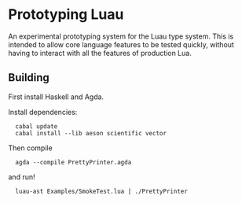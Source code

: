 # Prototyping Luau

An experimental prototyping system for the Luau type system. This is
intended to allow core language features to be tested quickly, without
having to interact with all the features of production Lua.

## Building

First install Haskell and Agda.

Install dependencies:
```
  cabal update
  cabal install --lib aeson scientific vector
```

Then compile
```
  agda --compile PrettyPrinter.agda
```

and run!
```
  luau-ast Examples/SmokeTest.lua | ./PrettyPrinter
```
